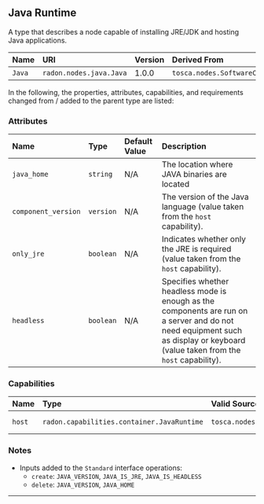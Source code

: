 ## Java Runtime

A type that describes a node capable of installing JRE/JDK and hosting Java applications.

| Name | URI | Version | Derived From |
|:---- |:--- |:------- |:------------ |
| `Java` | `radon.nodes.java.Java` | 1.0.0 | `tosca.nodes.SoftwareComponent` |

In the following, the properties, attributes, capabilities, and requirements changed from / added to the parent type are listed:

### Attributes

| Name | Type | Default Value | Description |
|:---- |:---- |:------------- |:----------- |
| `java_home` | `string` | N/A | The location where JAVA binaries are located |
| `component_version` | `version` | N/A | The version of the Java language (value taken from the `host` capability). |
| `only_jre` | `boolean` | N/A | Indicates whether only the JRE is required (value taken from the `host` capability).|
| `headless` | `boolean`  | N/A | Specifies whether headless mode is enough as the components are run on a server and do not need equipment such as display or keyboard (value taken from the `host` capability). |

### Capabilities

| Name | Type | Valid Source Types | Occurrences |
|:---- |:---- |:------------------ |:----------- |
| `host` | `radon.capabilities.container.JavaRuntime` | `tosca.nodes.Container.Application` | [0, UNBOUNDED] |

### Notes

* Inputs added to the `Standard` interface operations:
    * `create`: `JAVA_VERSION`, `JAVA_IS_JRE`, `JAVA_IS_HEADLESS`
    * `delete`: `JAVA_VERSION`, `JAVA_HOME`

---